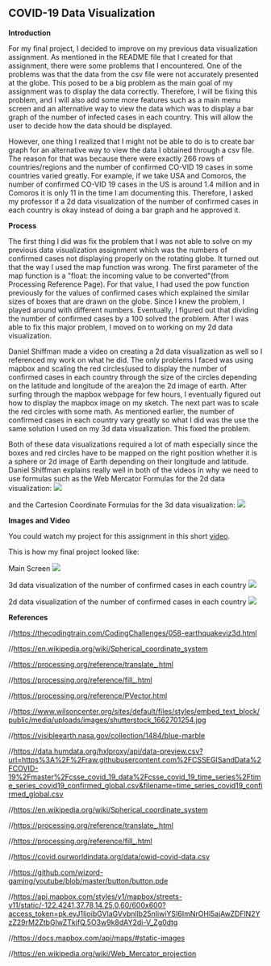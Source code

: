 ## COVID-19 Data Visualization

**Introduction**

For my final project, I decided to improve on my previous data visualization assignment. As mentioned in the README file that
I created for that assignment, there were some problems that I encountered. One of the problems was that the data from the csv 
file were not accurately presented at the globe. This posed to be a big problem as the main goal of my assignment was to 
display the data correctly. Therefore, I will be fixing this problem, and I will also add some more features such as a main
menu screen and an alternative way to view the data which was to display a bar graph of the number of infected cases in each 
country. This will allow the user to decide how the data should be displayed. 

However, one thing I realized that I might not be able to do is to create bar graph for an alternative way to view the data I
obtained through a csv file. The reason for that was because there were exactly 266 rows of countries/regions and the number
of confirmed CO-VID 19 cases in some countries varied greatly. For example, if we take USA and Comoros, the number of 
confirmed CO-VID 19 cases in the US is around 1.4 million and in Comoros it is only 11 in the time I am documenting this. 
Therefore, I asked my professor if a 2d data visualization of the number of confirmed cases in each country is okay instead
of doing a bar graph and he approved it.

**Process**

The first thing I did was fix the problem that I was not able to solve on my previous data visualization assignment which was
the numbers of confirmed cases not displaying properly on the rotating globe. It turned out that the way I used the map 
function was wrong. The first parameter of the map function is a "float: the incoming value to be converted"(from Processing
Reference Page). For that value, I had used the pow function previously for the values of confirmed cases which explained
the similar sizes of boxes that are drawn on the globe. Since I knew the problem, I played around with different numbers. 
Eventually, I figured out that dividing the number of confirmed cases by a 100 solved the problem. After I was able to fix 
this major problem, I moved on to working on my 2d data visualization.

Daniel Shiffman made a video on creating a 2d data visualization as well so I referenced my work on what he did. The only 
problems I faced was using mapbox and scaling the red circles(used to display the number of confirmed cases in each country
through the size of the circles depending on the latitude and longitude of the area)on the 2d image of earth. After surfing 
through the mapbox webpage for few hours, I eventually figured out how to display the mapbox image on my sketch. The next part
was to scale the red circles with some math. As mentioned earlier, the number of confirmed cases in each country vary greatly
so what I did was the use the same solution I used on my 3d data visualization. This fixed the problem.

Both of these data visualizations required a lot of math especially since the boxes and red circles have to be mapped on the
right position whether it is a sphere or 2d image of Earth depending on their longitude and latitude. Daniel Shiffman explains
really well in both of the videos in why we need to use formulas such as the Web Mercator Formulas for the 2d data 
visualization:
![](https://i.imgur.com/gaLtJ7Q.png)

and the Cartesion Coordinate Formulas for the 3d data visualization:
![](https://i.imgur.com/gaLtJ7Q.png)

**Images and Video**

You could watch my project for this assignment in this short [video](https://youtu.be/S05hw3ojCKE).



This is how my final project looked like:

Main Screen
![](https://i.imgur.com/G5NdXqU.png)

3d data visualization of the number of confirmed cases in each country
![](https://i.imgur.com/G5NdXqU.png)

2d data visualization of the number of confirmed cases in each country
![](https://i.imgur.com/G5NdXqU.png)


**References**

//https://thecodingtrain.com/CodingChallenges/058-earthquakeviz3d.html

//https://en.wikipedia.org/wiki/Spherical_coordinate_system

//https://processing.org/reference/translate_.html

//https://processing.org/reference/fill_.html

//https://processing.org/reference/PVector.html

//https://www.wilsoncenter.org/sites/default/files/styles/embed_text_block/public/media/uploads/images/shutterstock_1662701254.jpg

//https://visibleearth.nasa.gov/collection/1484/blue-marble

//https://data.humdata.org/hxlproxy/api/data-preview.csv?url=https%3A%2F%2Fraw.githubusercontent.com%2FCSSEGISandData%2FCOVID-19%2Fmaster%2Fcsse_covid_19_data%2Fcsse_covid_19_time_series%2Ftime_series_covid19_confirmed_global.csv&filename=time_series_covid19_confirmed_global.csv

//https://en.wikipedia.org/wiki/Spherical_coordinate_system

//https://processing.org/reference/translate_.html

//https://processing.org/reference/fill_.html

//https://covid.ourworldindata.org/data/owid-covid-data.csv

//https://github.com/wizord-gaming/youtube/blob/master/button/button.pde

//https://api.mapbox.com/styles/v1/mapbox/streets-v11/static/-122.4241,37.78,14.25,0,60/600x600?access_token=pk.eyJ1IjoibGVlaGVvbnllb25nIiwiYSI6ImNrOHl5ajAwZDFlN2YzZ29rM2ZtbGIwZTkifQ.5O3w9k8dAY2di-V_Zg0dtg

//https://docs.mapbox.com/api/maps/#static-images

//https://en.wikipedia.org/wiki/Web_Mercator_projection

